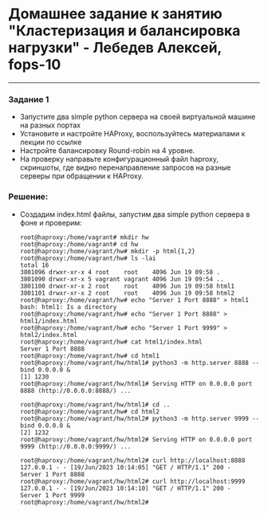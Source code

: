 # Домашнее задание к занятию "Кластеризация и балансировка нагрузки" - Лебедев Алексей, fops-10



---

### Задание 1   


- Запустите два simple python сервера на своей виртуальной машине на разных портах
- Установите и настройте HAProxy, воспользуйтесь материалами к лекции по ссылке
- Настройте балансировку Round-robin на 4 уровне.
- На проверку направьте конфигурационный файл haproxy, скриншоты, где видно перенаправление запросов на разные серверы при обращении к HAProxy.

### Решение:  

  - Создадим index.html файлы, запустим два simple python сервера в фоне и проверим:

    ```
    root@haproxy:/home/vagrant# mkdir hw
    root@haproxy:/home/vagrant# cd hw
    root@haproxy:/home/vagrant/hw# mkdir -p html{1,2}
    root@haproxy:/home/vagrant/hw# ls -lai
    total 16
    3801096 drwxr-xr-x 4 root    root    4096 Jun 19 09:58 .
    3801090 drwxr-xr-x 5 vagrant vagrant 4096 Jun 19 09:54 ..
    3801100 drwxr-xr-x 2 root    root    4096 Jun 19 09:58 html1
    3801101 drwxr-xr-x 2 root    root    4096 Jun 19 09:58 html2
    root@haproxy:/home/vagrant/hw# echo "Server 1 Port 8888" > html1
    bash: html1: Is a directory
    root@haproxy:/home/vagrant/hw# echo "Server 1 Port 8888" > html1/index.html
    root@haproxy:/home/vagrant/hw# echo "Server 1 Port 9999" > html2/index.html
    root@haproxy:/home/vagrant/hw# cat html1/index.html
    Server 1 Port 8888
    root@haproxy:/home/vagrant/hw# cd html1
    root@haproxy:/home/vagrant/hw/html1# python3 -m http.server 8888 --bind 0.0.0.0 &
    [1] 1230
    root@haproxy:/home/vagrant/hw/html1# Serving HTTP on 0.0.0.0 port 8888 (http://0.0.0.0:8888/) ...

    root@haproxy:/home/vagrant/hw/html1# cd ..
    root@haproxy:/home/vagrant/hw# cd html2
    root@haproxy:/home/vagrant/hw/html2# python3 -m http.server 9999 --bind 0.0.0.0 &
    [2] 1232
    root@haproxy:/home/vagrant/hw/html2# Serving HTTP on 0.0.0.0 port 9999 (http://0.0.0.0:9999/) ...

    root@haproxy:/home/vagrant/hw/html2# curl http://localhost:8888
    127.0.0.1 - - [19/Jun/2023 10:14:05] "GET / HTTP/1.1" 200 -
    Server 1 Port 8888
    root@haproxy:/home/vagrant/hw/html2# curl http://localhost:9999
    127.0.0.1 - - [19/Jun/2023 10:14:10] "GET / HTTP/1.1" 200 -
    Server 1 Port 9999
    root@haproxy:/home/vagrant/hw/html2#

    ```
